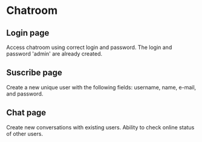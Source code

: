 # Chatroom

## Login page

Access chatroom using correct login and password. The login and password 'admin' are already created.

## Suscribe page

Create a new unique user with the following fields: username, name, e-mail, and password.

## Chat page

Create new conversations with existing users. Ability to check online status of other users.
